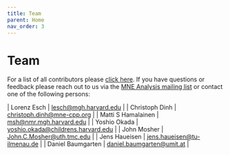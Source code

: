 ```yaml
---
title: Team
parent: Home
nav_order: 3
---
```

# Team

For a list of all contributors please [click here](https://github.com/mne-tools/mne-cpp/graphs/contributors). If you have questions or feedback please reach out to us via the [MNE Analysis mailing list](https://mail.nmr.mgh.harvard.edu/mailman/listinfo/mne_analysis) or contact one of the following persons:

| Lorenz Esch | lesch@mgh.harvard.edu |
| Christoph Dinh | christoph.dinh@mne-cpp.org |
| Matti S Hamalainen | msh@nmr.mgh.harvard.edu |
| Yoshio Okada | yoshio.okada@childrens.harvard.edu |
| John Mosher | John.C.Mosher@uth.tmc.edu |
| Jens Haueisen | jens.haueisen@tu-ilmenau.de |
| Daniel Baumgarten | daniel.baumgarten@umit.at |
